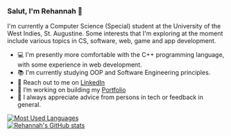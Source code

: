 ### Salut, I'm Rehannah 👋

I'm currently a Computer Science (Special) student at the University of the West Indies, St. Augustine.
Some interests that I'm exploring at the moment include various topics in CS, software, web, game and app development.

- 💻 I'm presently more comfortable with the C++ programming language, with some experience in web development.
- 📚 I'm currently studying OOP and Software Engineering principles.
- 📧 Reach out to me on [LinkedIn](https://www.linkedin.com/in/rehannahb/)
- 💬 I’m working on building my [Portfolio](Rehannah.github.io)
- 🤔 I always appreciate advice from persons in tech or feedback in general.

[![Most Used Languages](https://github-readme-stats.vercel.app/api/top-langs/?username=Rehannah&hide=Pascal&theme=github_dark)](https://github.com/Rehannah) <br/>
[![Rehannah's GitHub stats](https://github-readme-stats.vercel.app/api?username=rehannah&count_private=true&show_icons=true&hide=contribs,issues,stars&theme=github_dark)](https://github.com/Rehannah) <br/>
